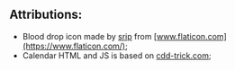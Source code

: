 ## Attributions:

- Blood drop icon made by [srip](https://www.flaticon.com/authors/srip) from [www.flaticon.com](https://www.flaticon.com/);
- Calendar HTML and JS is based on [cdd-trick.com](https://css-tricks.com/how-to-make-a-monthly-calendar-with-real-data/);
